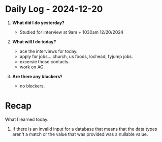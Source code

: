 # Daily Log - 2024-12-20

1. **What did I do yesterday?**

   - Studied for interview at 9am + 1030am 12/20/2024

2. **What will I do today?**

   - ace the interviews for today.
   - apply for jobs... church, us foods, lochead, fyjump jobs.
   - excersie those contacts.
   - work on AG.

3. **Are there any blockers?**

   - no blockers.

# Recap 
What I learned today.
   1. If there is an invalid input for a database that means that the data types aren't a match or the value that was provided was a nullable value.

